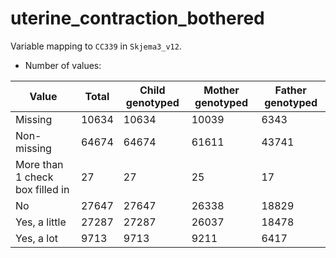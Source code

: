 # uterine_contraction_bothered
Variable mapping to `CC339` in `Skjema3_v12`.
- Number of values:

| Value | Total | Child genotyped | Mother genotyped | Father genotyped |
| ----- | ----- | --------------- | ---------------- | ---------------- |
| Missing | 10634 | 10634 | 10039 | 6343 |
| Non-missing | 64674 | 64674 | 61611 | 43741 |
| More than 1 check box filled in | 27 | 27 | 25 |17 |
| No | 27647 | 27647 | 26338 |18829 |
| Yes, a little | 27287 | 27287 | 26037 |18478 |
| Yes, a lot | 9713 | 9713 | 9211 |6417 |



